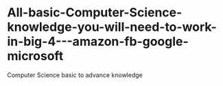 # All-basic-Computer-Science-knowledge-you-will-need-to-work-in-big-4---amazon-fb-google-microsoft
Computer Science basic to advance knowledge
